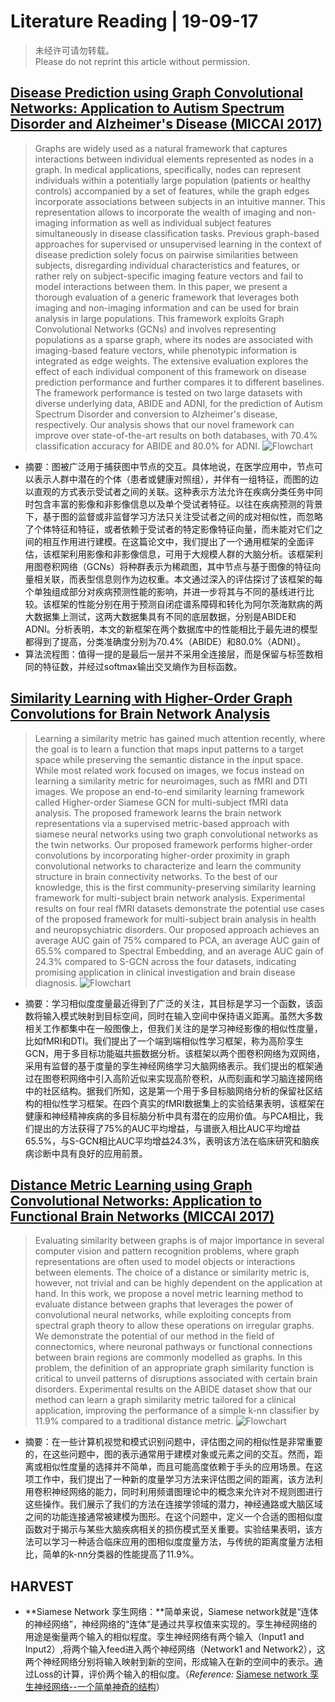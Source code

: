 # Literature Reading | 19-09-17

> 未经许可请勿转载。  
> Please do not reprint this article without permission.

## [Disease Prediction using Graph Convolutional Networks: Application to Autism Spectrum Disorder and Alzheimer's Disease (MICCAI 2017)](https://arxiv.org/abs/1806.01738)
> Graphs are widely used as a natural framework that captures interactions between individual elements represented as nodes in a graph. In medical applications, specifically, nodes can represent individuals within a potentially large population (patients or healthy controls) accompanied by a set of features, while the graph edges incorporate associations between subjects in an intuitive manner. This representation allows to incorporate the wealth of imaging and non-imaging information as well as individual subject features simultaneously in disease classification tasks. Previous graph-based approaches for supervised or unsupervised learning in the context of disease prediction solely focus on pairwise similarities between subjects, disregarding individual characteristics and features, or rather rely on subject-specific imaging feature vectors and fail to model interactions between them. In this paper, we present a thorough evaluation of a generic framework that leverages both imaging and non-imaging information and can be used for brain analysis in large populations. This framework exploits Graph Convolutional Networks (GCNs) and involves representing populations as a sparse graph, where its nodes are associated with imaging-based feature vectors, while phenotypic information is integrated as edge weights. The extensive evaluation explores the effect of each individual component of this framework on disease prediction performance and further compares it to different baselines. The framework performance is tested on two large datasets with diverse underlying data, ABIDE and ADNI, for the prediction of Autism Spectrum Disorder and conversion to Alzheimer's disease, respectively. Our analysis shows that our novel framework can improve over state-of-the-art results on both databases, with 70.4% classification accuracy for ABIDE and 80.0% for ADNI.
![Flowchart](https://upload-images.jianshu.io/upload_images/13702947-3fa31b6bea9f611a.png?imageMogr2/auto-orient/strip%7CimageView2/2/w/1240)
- 摘要：图被广泛用于捕获图中节点的交互。具体地说，在医学应用中，节点可以表示人群中潜在的个体（患者或健康对照组），并伴有一组特征，而图的边以直观的方式表示受试者之间的关联。这种表示方法允许在疾病分类任务中同时包含丰富的影像和非影像信息以及单个受试者特征。以往在疾病预测的背景下，基于图的监督或非监督学习方法只关注受试者之间的成对相似性，而忽略了个体特征和特征，或者依赖于受试者的特定影像特征向量，而未能对它们之间的相互作用进行建模。在这篇论文中，我们提出了一个通用框架的全面评估，该框架利用影像和非影像信息，可用于大规模人群的大脑分析。该框架利用图卷积网络（GCNs）将种群表示为稀疏图，其中节点与基于图像的特征向量相关联，而表型信息则作为边权重。本文通过深入的评估探讨了该框架的每个单独组成部分对疾病预测性能的影响，并进一步将其与不同的基线进行比较。该框架的性能分别在用于预测自闭症谱系障碍和转化为阿尔茨海默病的两大数据集上测试，这两大数据集具有不同的底层数据，分别是ABIDE和ADNI。分析表明，本文的新框架在两个数据库中的性能相比于最先进的模型都得到了提高，分类准确度分别为70.4%（ABIDE）和80.0%（ADNI）。
- 算法流程图：值得一提的是最后一层并不采用全连接层，而是保留与标签数相同的特征数，并经过softmax输出交叉熵作为目标函数。

## [Similarity Learning with Higher-Order Graph Convolutions for Brain Network Analysis](https://arxiv.org/abs/1811.02662)
> Learning a similarity metric has gained much attention recently, where the goal is to learn a function that maps input patterns to a target space while preserving the semantic distance in the input space. While most related work focused on images, we focus instead on learning a similarity metric for neuroimages, such as fMRI and DTI images. We propose an end-to-end similarity learning framework called Higher-order Siamese GCN for multi-subject fMRI data analysis. The proposed framework learns the brain network representations via a supervised metric-based approach with siamese neural networks using two graph convolutional networks as the twin networks. Our proposed framework performs higher-order convolutions by incorporating higher-order proximity in graph convolutional networks to characterize and learn the community structure in brain connectivity networks. To the best of our knowledge, this is the first community-preserving similarity learning framework for multi-subject brain network analysis. Experimental results on four real fMRI datasets demonstrate the potential use cases of the proposed framework for multi-subject brain analysis in health and neuropsychiatric disorders. Our proposed approach achieves an average AUC gain of 75% compared to PCA, an average AUC gain of 65.5% compared to Spectral Embedding, and an average AUC gain of 24.3% compared to S-GCN across the four datasets, indicating promising application in clinical investigation and brain disease diagnosis.
![Flowchart](https://upload-images.jianshu.io/upload_images/13702947-6591530c38000ed6.png?imageMogr2/auto-orient/strip%7CimageView2/2/w/1240)
- 摘要：学习相似度度量最近得到了广泛的关注，其目标是学习一个函数，该函数将输入模式映射到目标空间，同时在输入空间中保持语义距离。虽然大多数相关工作都集中在一般图像上，但我们关注的是学习神经影像的相似性度量，比如fMRI和DTI。我们提出了一个端到端相似性学习框架，称为高阶孪生GCN，用于多目标功能磁共振数据分析。该框架以两个图卷积网络为双网络，采用有监督的基于度量的孪生神经网络学习大脑网络表示。我们提出的框架通过在图卷积网络中引入高阶近似来实现高阶卷积，从而刻画和学习脑连接网络中的社区结构。据我们所知，这是第一个用于多目标脑网络分析的保留社区结构的相似性学习框架。在四个真实的fMRI数据集上的实验结果表明，该框架在健康和神经精神疾病的多目标脑分析中具有潜在的应用价值。与PCA相比，我们提出的方法获得了75%的AUC平均增益，与谱嵌入相比AUC平均增益65.5%，与S-GCN相比AUC平均增益24.3%，表明该方法在临床研究和脑疾病诊断中具有良好的应用前景。

## [Distance Metric Learning using Graph Convolutional Networks: Application to Functional Brain Networks (MICCAI 2017)](https://arxiv.org/abs/1703.02161)
> Evaluating similarity between graphs is of major importance in several computer vision and pattern recognition problems, where graph representations are often used to model objects or interactions between elements. The choice of a distance or similarity metric is, however, not trivial and can be highly dependent on the application at hand. In this work, we propose a novel metric learning method to evaluate distance between graphs that leverages the power of convolutional neural networks, while exploiting concepts from spectral graph theory to allow these operations on irregular graphs. We demonstrate the potential of our method in the field of connectomics, where neuronal pathways or functional connections between brain regions are commonly modelled as graphs. In this problem, the definition of an appropriate graph similarity function is critical to unveil patterns of disruptions associated with certain brain disorders. Experimental results on the ABIDE dataset show that our method can learn a graph similarity metric tailored for a clinical application, improving the performance of a simple k-nn classifier by 11.9% compared to a traditional distance metric.
![Flowchart](https://upload-images.jianshu.io/upload_images/13702947-8971484735abec9c.png?imageMogr2/auto-orient/strip%7CimageView2/2/w/1240)
- 摘要：在一些计算机视觉和模式识别问题中，评估图之间的相似性是非常重要的，在这些问题中，图的表示通常用于建模对象或元素之间的交互。然而，距离或相似性度量的选择并不简单，而且可能高度依赖于手头的应用场景。在这项工作中，我们提出了一种新的度量学习方法来评估图之间的距离，该方法利用卷积神经网络的能力，同时利用频谱图理论中的概念来允许对不规则图进行这些操作。我们展示了我们的方法在连接学领域的潜力，神经通路或大脑区域之间的功能连接通常被建模为图形。在这个问题中，定义一个合适的图相似度函数对于揭示与某些大脑疾病相关的损伤模式至关重要。实验结果表明，该方法可以学习一种适合临床应用的图相似度度量方法，与传统的距离度量方法相比，简单的k-nn分类器的性能提高了11.9%。

## HARVEST

- **Siamese Network 孪生网络：**简单来说，Siamese network就是“连体的神经网络”，神经网络的“连体”是通过共享权值来实现的。孪生神经网络的用途是衡量两个输入的相似程度。孪生神经网络有两个输入（Input1 and Input2）,将两个输入feed进入两个神经网络（Network1 and Network2），这两个神经网络分别将输入映射到新的空间，形成输入在新的空间中的表示。通过Loss的计算，评价两个输入的相似度。（*Reference:* [Siamese network 孪生神经网络--一个简单神奇的结构](https://www.jianshu.com/p/92d7f6eaacf5)）
